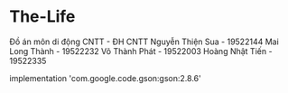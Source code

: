 # The-Life
Đồ án môn di động CNTT - ĐH CNTT 
Nguyễn Thiện Sua - 19522144
Mai Long Thành - 19522232
Võ Thành Phát - 19522003
Hoàng Nhật Tiến - 19522335

implementation 'com.google.code.gson:gson:2.8.6'
